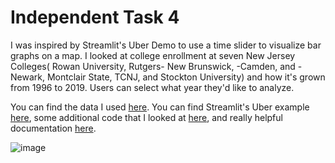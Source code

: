# Independent Task 4

I was inspired by Streamlit's Uber Demo to use a time slider to visualize bar graphs on a map. I looked at college enrollment at seven New Jersey Colleges( Rowan University, Rutgers- New Brunswick, -Camden, and -Newark, Montclair State, TCNJ, and Stockton University) and how it's grown from 1996 to 2019. Users can select what year they'd like to analyze. 

You can find the data I used [here](https://docs.google.com/document/d/1eUUt9c7IZt9UmryY7oTZ_yah_LSNxpyrDDLrHD7OwDg/edit?usp=sharing ). 
You can find Streamlit's Uber example [here](https://share.streamlit.io/streamlit/demo-uber-nyc-pickups/main), some additional code that I looked at [here](https://deck.gl/docs/api-reference/layers/column-layer ), and really helpful documentation [here](https://deckgl.readthedocs.io/en/latest/gallery/column_layer.html). 

![image](https://user-images.githubusercontent.com/95489525/156500153-ac697223-aae1-4a51-9c66-2a2b170d241d.png)

